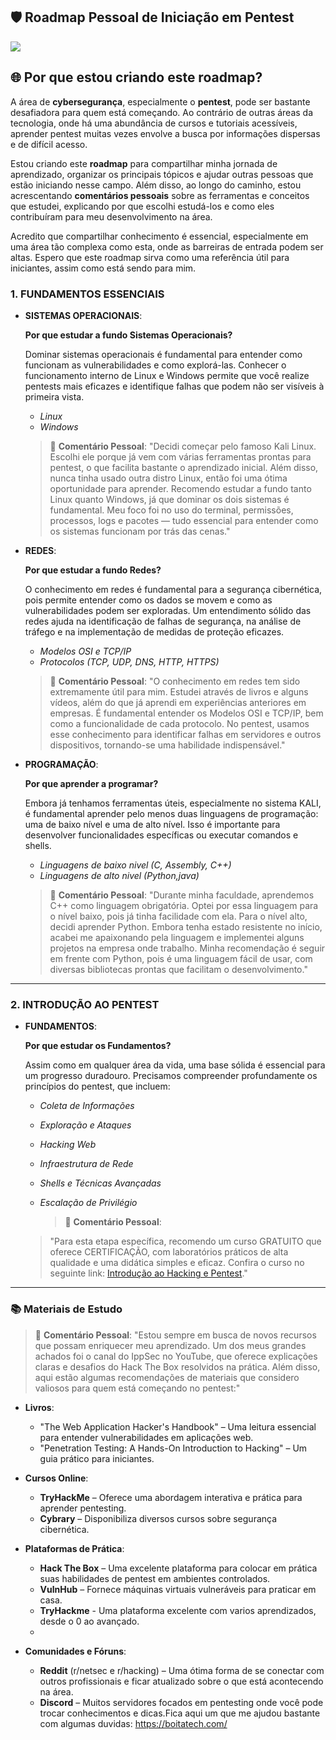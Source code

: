 

## 🛡️ Roadmap Pessoal de Iniciação em Pentest

![](https://img.freepik.com/fotos-premium/cadeado-com-fechadura-na-seguranca-de-dados-no-circuito-conceito-digital-de-seguranca-moderna_505353-656.jpg)

## 🌐 Por que estou criando este roadmap?

A área de **cybersegurança**, especialmente o **pentest**, pode ser bastante desafiadora para quem está começando. Ao contrário de outras áreas da tecnologia, onde há uma abundância de cursos e tutoriais acessíveis, aprender pentest muitas vezes envolve a busca por informações dispersas e de difícil acesso.

Estou criando este **roadmap** para compartilhar minha jornada de aprendizado, organizar os principais tópicos e ajudar outras pessoas que estão iniciando nesse campo. Além disso, ao longo do caminho, estou acrescentando **comentários pessoais** sobre as ferramentas e conceitos que estudei, explicando por que escolhi estudá-los e como eles contribuíram para meu desenvolvimento na área.

Acredito que compartilhar conhecimento é essencial, especialmente em uma área tão complexa como esta, onde as barreiras de entrada podem ser altas. Espero que este roadmap sirva como uma referência útil para iniciantes, assim como está sendo para mim.

### 1. FUNDAMENTOS ESSENCIAIS
- **SISTEMAS OPERACIONAIS**: 

  **Por que estudar a fundo Sistemas Operacionais?**
  
   Dominar sistemas operacionais é fundamental para entender como funcionam as vulnerabilidades e como explorá-las. Conhecer o funcionamento interno de Linux e Windows permite que você realize pentests mais eficazes e identifique falhas que podem não ser visíveis à primeira vista.

  - *Linux*
  - *Windows*

   > 💬 **Comentário Pessoal**:
   > "Decidi começar pelo famoso Kali Linux. Escolhi ele porque já vem com várias ferramentas prontas para pentest, o que facilita bastante  o aprendizado inicial. Além disso, nunca tinha usado outra distro Linux, então foi uma ótima oportunidade para aprender. Recomendo estudar a fundo tanto Linux quanto Windows, já que dominar os dois sistemas é fundamental. Meu foco foi no uso do terminal, permissões, processos, logs e pacotes — tudo essencial para entender como os sistemas funcionam por trás das cenas."

- **REDES**:

  **Por que estudar a fundo Redes?**

  O conhecimento em redes é fundamental para a segurança cibernética, pois permite entender como os dados se movem e como as vulnerabilidades podem ser exploradas. Um entendimento sólido das redes ajuda na identificação de falhas de segurança, na análise de tráfego e na implementação de medidas de proteção eficazes.
  
  - *Modelos OSI e TCP/IP*
  - *Protocolos (TCP, UDP, DNS, HTTP, HTTPS)*

   > 💬 **Comentário Pessoal**:
   > "O conhecimento em redes tem sido extremamente útil para mim. Estudei através de livros e alguns vídeos, além do que já aprendi em experiências anteriores em empresas. É fundamental entender os Modelos OSI e TCP/IP, bem como a funcionalidade de cada protocolo. No pentest, usamos esse conhecimento para identificar falhas em servidores e outros dispositivos, tornando-se uma habilidade indispensável."



- **PROGRAMAÇÃO**:

  **Por que aprender a programar?**

  Embora já tenhamos ferramentas úteis, especialmente no sistema KALI, é fundamental aprender pelo menos duas linguagens de programação: uma de baixo nível e uma de alto nível. Isso é importante para desenvolver funcionalidades específicas ou executar comandos e shells.
  
  - *Linguagens de baixo nivel (C, Assembly, C++)*
  - *Linguagens de alto nivel (Python,java)*

   > 💬 **Comentário Pessoal**:
   > "Durante minha faculdade, aprendemos C++ como linguagem obrigatória. Optei por essa linguagem para o nível baixo, pois já tinha facilidade com ela. Para o nível alto, decidi aprender Python. Embora tenha estado resistente no início, acabei me apaixonando pela linguagem e implementei alguns projetos na empresa onde trabalho. Minha recomendação é seguir em frente com Python, pois é uma linguagem fácil de usar, com diversas bibliotecas prontas que facilitam o desenvolvimento."
---

### 2. INTRODUÇÃO AO PENTEST
- **FUNDAMENTOS**: 

  **Por que estudar os Fundamentos?**
  
    Assim como em qualquer área da vida, uma base sólida é essencial para um progresso duradouro. Precisamos compreender profundamente os princípios do pentest, que incluem:
  
  - *Coleta de Informações*
  - *Exploração e Ataques*
  - *Hacking Web*
  - *Infraestrutura de Rede*
  - *Shells e Técnicas Avançadas*
  - *Escalação de Privilégio*

    > 💬 **Comentário Pessoal**:
   > "Para esta etapa específica, recomendo um curso GRATUITO que oferece CERTIFICAÇÃO, com laboratórios práticos de alta qualidade e uma didática simples e eficaz. Confira o curso no seguinte link: [Introdução ao Hacking e Pentest](https://solyd.com.br/cursos/introducao-ao-hacking-e-pentest-2/)."
 ---

### 📚 Materiais de Estudo

> 💬 **Comentário Pessoal**:
> "Estou sempre em busca de novos recursos que possam enriquecer meu aprendizado. Um dos meus grandes achados foi o canal do IppSec no YouTube, que oferece explicações claras e desafios do Hack The Box resolvidos na prática. Além disso, aqui estão algumas recomendações de materiais que considero valiosos para quem está começando no pentest:"

- **Livros**:
  - "The Web Application Hacker's Handbook" – Uma leitura essencial para entender vulnerabilidades em aplicações web.
  - "Penetration Testing: A Hands-On Introduction to Hacking" – Um guia prático para iniciantes.

- **Cursos Online**:
  - **TryHackMe** – Oferece uma abordagem interativa e prática para aprender pentesting.
  - **Cybrary** – Disponibiliza diversos cursos sobre segurança cibernética.

- **Plataformas de Prática**:
  - **Hack The Box** – Uma excelente plataforma para colocar em prática suas habilidades de pentest em ambientes controlados.
  - **VulnHub** – Fornece máquinas virtuais vulneráveis para praticar em casa.
  - **TryHackme** - Uma plataforma excelente com varios aprendizados, desde o 0 ao avançado.
  - 
- **Comunidades e Fóruns**:
  - **Reddit** (r/netsec e r/hacking) – Uma ótima forma de se conectar com outros profissionais e ficar atualizado sobre o que está acontecendo na área.
  - **Discord** – Muitos servidores focados em pentesting onde você pode trocar conhecimentos e dicas.Fica aqui um que me ajudou bastante com algumas duvidas: https://boitatech.com/


